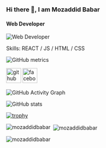 ### Hi there 👋, I am Mozaddid Babar
#### Web Developer
![Web Developer](https://z-p3-scontent.fdac12-1.fna.fbcdn.net/v/t39.30808-1/344186572_1284132279123338_33176694557709066_n.jpg?stp=c0.48.200.200a_dst-jpg_p200x200&_nc_cat=109&ccb=1-7&_nc_sid=7206a8&_nc_eui2=AeEdVspwFjGf081pwcFBdIQVXNYRgkrwq-dc1hGCSvCr5_b9Z11ZG7BVEhNDIiwLRrU-6QAbJFE2cLCXv3tjxEj5&_nc_ohc=0f7DpMr1T1cAX-AqU9N&_nc_ht=z-p3-scontent.fdac12-1.fna&oh=00_AfBw7V8Q4cJjZgsuNXO_rfuUQCE3ioiK8rhf0LaMsV4szw&oe=64876B7B)


Skills: REACT / JS / HTML / CSS

![GitHub metrics](https://metrics.lecoq.io/Mozaddidbabar)
   
 
  [<img src='https://cdn.jsdelivr.net/npm/simple-icons@3.0.1/icons/github.svg' alt='github' height='40'>](https://github.com/Mozaddidbabar)  [<img src='https://cdn.jsdelivr.net/npm/simple-icons@3.0.1/icons/facebook.svg' alt='facebook' height='40'>](https://www.facebook.com/mozaddidbabar)  





![GitHub Activity Graph](https://activity-graph.herokuapp.com/graph?username=Mozaddidbabar)  

![GitHub stats](https://github-readme-stats.vercel.app/api?username=Mozaddidbabar&show_icons=true&count_private=true)  

[![trophy](https://github-profile-trophy.vercel.app/?username=Mozaddidbabar)](https://github.com/ryo-ma/github-profile-trophy)


<p><img align="left" src="https://github-readme-stats.vercel.app/api/top-langs?username=mozaddidbabar&show_icons=true&locale=en&layout=compact" alt="mozaddidbabar" /></p>

<p>&nbsp;<img align="center" src="https://github-readme-stats.vercel.app/api?username=mozaddidbabar&show_icons=true&locale=en" alt="mozaddidbabar" /></p>

<p><img align="center" src="https://github-readme-streak-stats.herokuapp.com/?user=mozaddidbabar&" alt="mozaddidbabar" /></p>
